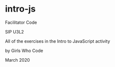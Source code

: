 # intro-js
Facilitator Code

SIP U3L2 

All of the exercises in the Intro to JavaScript activity

by Girls Who Code

March 2020

